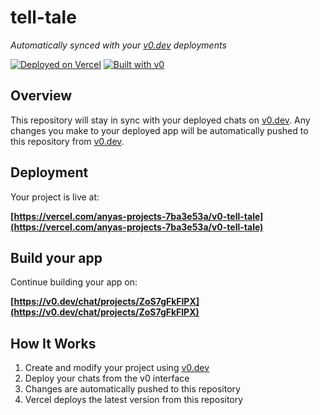 # tell-tale

*Automatically synced with your [v0.dev](https://v0.dev) deployments*

[![Deployed on Vercel](https://img.shields.io/badge/Deployed%20on-Vercel-black?style=for-the-badge&logo=vercel)](https://vercel.com/anyas-projects-7ba3e53a/v0-tell-tale)
[![Built with v0](https://img.shields.io/badge/Built%20with-v0.dev-black?style=for-the-badge)](https://v0.dev/chat/projects/ZoS7gFkFlPX)

## Overview

This repository will stay in sync with your deployed chats on [v0.dev](https://v0.dev).
Any changes you make to your deployed app will be automatically pushed to this repository from [v0.dev](https://v0.dev).

## Deployment

Your project is live at:

**[https://vercel.com/anyas-projects-7ba3e53a/v0-tell-tale](https://vercel.com/anyas-projects-7ba3e53a/v0-tell-tale)**

## Build your app

Continue building your app on:

**[https://v0.dev/chat/projects/ZoS7gFkFlPX](https://v0.dev/chat/projects/ZoS7gFkFlPX)**

## How It Works

1. Create and modify your project using [v0.dev](https://v0.dev)
2. Deploy your chats from the v0 interface
3. Changes are automatically pushed to this repository
4. Vercel deploys the latest version from this repository
